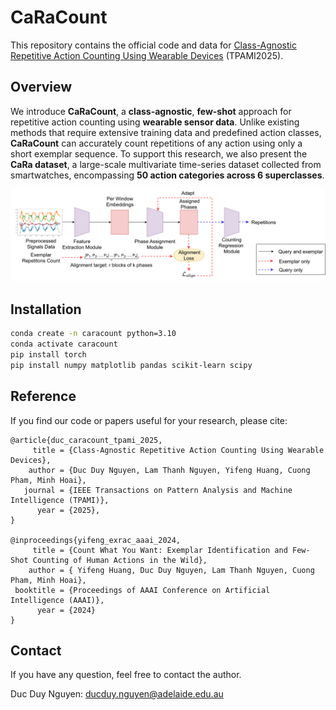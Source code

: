 # CaRaCount
This repository contains the official code and data for [Class-Agnostic Repetitive Action Counting Using Wearable Devices](https://ieeexplore.ieee.org/abstract/document/10452869) (TPAMI2025).


## Overview
We introduce **CaRaCount**, a **class-agnostic**, **few-shot** approach for repetitive action counting using **wearable sensor data**. Unlike existing methods that require extensive training data and predefined action classes, **CaRaCount** can accurately count repetitions of any action using only a short exemplar sequence. To support this research, we also present the **CaRa dataset**, a large-scale multivariate time-series dataset collected from smartwatches, encompassing **50 action categories across 6 superclasses**.

![Teaser](./assest/teaser.png)

## Installation
```bash
conda create -n caracount python=3.10
conda activate caracount
pip install torch
pip install numpy matplotlib pandas scikit-learn scipy
```

## Reference
If you find our code or papers useful for your research, please cite:
```
@article{duc_caracount_tpami_2025,
     title = {Class-Agnostic Repetitive Action Counting Using Wearable Devices},
    author = {Duc Duy Nguyen, Lam Thanh Nguyen, Yifeng Huang, Cuong Pham, Minh Hoai},
   journal = {IEEE Transactions on Pattern Analysis and Machine Intelligence (TPAMI)},
      year = {2025},
}

@inproceedings{yifeng_exrac_aaai_2024,
     title = {Count What You Want: Exemplar Identification and Few-Shot Counting of Human Actions in the Wild},
    author = { Yifeng Huang, Duc Duy Nguyen, Lam Thanh Nguyen, Cuong Pham, Minh Hoai},
 booktitle = {Proceedings of AAAI Conference on Artificial Intelligence (AAAI)},
      year = {2024}
}
```

## Contact
If you have any question, feel free to contact the author. 

Duc Duy Nguyen: ducduy.nguyen@adelaide.edu.au

